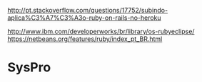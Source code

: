 http://pt.stackoverflow.com/questions/17752/subindo-aplica%C3%A7%C3%A3o-ruby-on-rails-no-heroku <br/>

http://www.ibm.com/developerworks/br/library/os-rubyeclipse/  <br/>
https://netbeans.org/features/ruby/index_pt_BR.html

# SysPro


